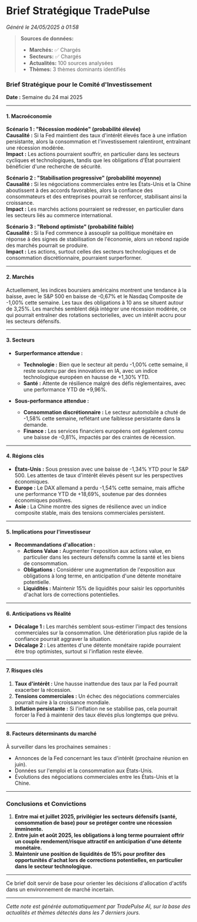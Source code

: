 # Brief Stratégique TradePulse

*Généré le 24/05/2025 à 01:58*

> **Sources de données:**
> - **Marchés:** ✅ Chargés
> - **Secteurs:** ✅ Chargés
> - **Actualités:** 100 sources analysées
> - **Thèmes:** 3 thèmes dominants identifiés

### Brief Stratégique pour le Comité d'Investissement

**Date :** Semaine du 24 mai 2025

---

#### 1. Macroéconomie

**Scénario 1 : "Récession modérée" (probabilité élevée)**  
**Causalité :** Si la Fed maintient des taux d'intérêt élevés face à une inflation persistante, alors la consommation et l'investissement ralentiront, entraînant une récession modérée.  
**Impact :** Les actions pourraient souffrir, en particulier dans les secteurs cycliques et technologiques, tandis que les obligations d'État pourraient bénéficier d'une recherche de sécurité.

**Scénario 2 : "Stabilisation progressive" (probabilité moyenne)**  
**Causalité :** Si les négociations commerciales entre les États-Unis et la Chine aboutissent à des accords favorables, alors la confiance des consommateurs et des entreprises pourrait se renforcer, stabilisant ainsi la croissance.  
**Impact :** Les marchés actions pourraient se redresser, en particulier dans les secteurs liés au commerce international.

**Scénario 3 : "Rebond optimiste" (probabilité faible)**  
**Causalité :** Si la Fed commence à assouplir sa politique monétaire en réponse à des signes de stabilisation de l'économie, alors un rebond rapide des marchés pourrait se produire.  
**Impact :** Les actions, surtout celles des secteurs technologiques et de consommation discrétionnaire, pourraient surperformer.

---

#### 2. Marchés

Actuellement, les indices boursiers américains montrent une tendance à la baisse, avec le S&P 500 en baisse de -0,67% et le Nasdaq Composite de -1,00% cette semaine. Les taux des obligations à 10 ans se situent autour de 3,25%. Les marchés semblent déjà intégrer une récession modérée, ce qui pourrait entraîner des rotations sectorielles, avec un intérêt accru pour les secteurs défensifs.

---

#### 3. Secteurs

- **Surperformance attendue :**  
  - **Technologie :** Bien que le secteur ait perdu -1,00% cette semaine, il reste soutenu par des innovations en IA, avec un indice technologique européen en hausse de +1,30% YTD.
  - **Santé :** Attente de résilience malgré des défis réglementaires, avec une performance YTD de +9,96%.

- **Sous-performance attendue :**  
  - **Consommation discrétionnaire :** Le secteur automobile a chuté de -1,58% cette semaine, reflétant une faiblesse persistante dans la demande.
  - **Finance :** Les services financiers européens ont également connu une baisse de -0,81%, impactés par des craintes de récession.

---

#### 4. Régions clés

- **États-Unis :** Sous pression avec une baisse de -1,34% YTD pour le S&P 500. Les attentes de taux d'intérêt élevés pèsent sur les perspectives économiques.
- **Europe :** Le DAX allemand a perdu -1,54% cette semaine, mais affiche une performance YTD de +18,69%, soutenue par des données économiques positives.
- **Asie :** La Chine montre des signes de résilience avec un indice composite stable, mais des tensions commerciales persistent.

---

#### 5. Implications pour l'investisseur

- **Recommandations d'allocation :**  
  - **Actions Value :** Augmenter l'exposition aux actions value, en particulier dans les secteurs défensifs comme la santé et les biens de consommation.
  - **Obligations :** Considérer une augmentation de l'exposition aux obligations à long terme, en anticipation d'une détente monétaire potentielle.
  - **Liquidités :** Maintenir 15% de liquidités pour saisir les opportunités d'achat lors de corrections potentielles.

---

#### 6. Anticipations vs Réalité

- **Décalage 1 :** Les marchés semblent sous-estimer l'impact des tensions commerciales sur la consommation. Une détérioration plus rapide de la confiance pourrait aggraver la situation.
- **Décalage 2 :** Les attentes d'une détente monétaire rapide pourraient être trop optimistes, surtout si l'inflation reste élevée.

---

#### 7. Risques clés

1. **Taux d'intérêt :** Une hausse inattendue des taux par la Fed pourrait exacerber la récession.
2. **Tensions commerciales :** Un échec des négociations commerciales pourrait nuire à la croissance mondiale.
3. **Inflation persistante :** Si l'inflation ne se stabilise pas, cela pourrait forcer la Fed à maintenir des taux élevés plus longtemps que prévu.

---

#### 8. Facteurs déterminants du marché

À surveiller dans les prochaines semaines :
- Annonces de la Fed concernant les taux d'intérêt (prochaine réunion en juin).
- Données sur l'emploi et la consommation aux États-Unis.
- Évolutions des négociations commerciales entre les États-Unis et la Chine.

---

### Conclusions et Convictions

1. **Entre mai et juillet 2025, privilégier les secteurs défensifs (santé, consommation de base) pour se protéger contre une récession imminente.**
2. **Entre juin et août 2025, les obligations à long terme pourraient offrir un couple rendement/risque attractif en anticipation d'une détente monétaire.**
3. **Maintenir une position de liquidités de 15% pour profiter des opportunités d'achat lors de corrections potentielles, en particulier dans le secteur technologique.**

--- 

Ce brief doit servir de base pour orienter les décisions d'allocation d'actifs dans un environnement de marché incertain.

---

*Cette note est générée automatiquement par TradePulse AI, sur la base des actualités et thèmes détectés dans les 7 derniers jours.*
